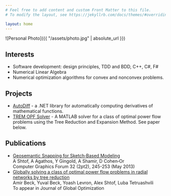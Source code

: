 ```yaml
---
# Feel free to add content and custom Front Matter to this file.
# To modify the layout, see https://jekyllrb.com/docs/themes/#overriding-theme-defaults

layout: home
---
```

![Personal Photo]({{ "/assets/photo.jpg" | absolute_url }})

## Interests
- Software development: design principles, TDD and BDD, C++, C#, F#
- Numerical Linear Algebra
- Numerical optimization algorithms for convex and nonconvex problems.

## Projects
- [AutoDiff](https://github.com/alexshtf/autodiff) - a .NET library for automatically computing derivatives of mathematical functions.
- [TREM OPF Solver](https://github.com/alexshtf/trem_opf_solver) - A MATLAB solver for a class of optimal power flow problems using the Tree Reduction and Expansion Method. See paper below.

## Publications
- [Geosemantic Snapping for Sketch‐Based Modeling](https://onlinelibrary.wiley.com/doi/full/10.1111/cgf.12044)  
  A Shtof, A Agathos, Y Gingold, A Shamir, D Cohen‐Or  
  Computer Graphics Forum 32 (2pt2), 245-253 (May 2013)
- [Globally solving a class of optimal power flow problems in radial networks by tree reduction](https://link.springer.com/article/10.1007/s10898-018-0652-z)    
  Amir Beck, Yuval Beck, Yoash Levron, Alex Shtof, Luba Tetruashvili  
  To appear in Journal of Global Optimization 

